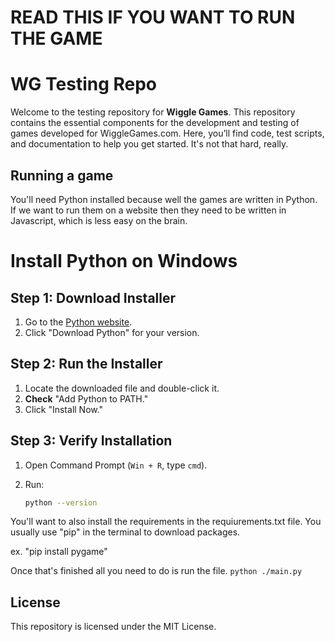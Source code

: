 # READ THIS IF YOU WANT TO RUN THE GAME
# WG Testing Repo


Welcome to the testing repository for **Wiggle Games**. This repository contains the essential components for the development and testing of games developed for WiggleGames.com. Here, you’ll find code, test scripts, and documentation to help you get started. It's not that hard, really.

## Running a game

You'll need Python installed because well the games are written in Python. If we want to run them on a website then they need to be written in Javascript, which is less easy on the brain.

# Install Python on Windows

## Step 1: Download Installer
1. Go to the [Python website](https://www.python.org/downloads/).
2. Click "Download Python" for your version.

## Step 2: Run the Installer
1. Locate the downloaded file and double-click it.
2. **Check** "Add Python to PATH."
3. Click "Install Now."

## Step 3: Verify Installation
1. Open Command Prompt (`Win + R`, type `cmd`).
2. Run:

   ```bash
   python --version

You'll want to also install the requirements in the requiurements.txt file. You usually use "pip" in the terminal to download packages.

ex.
"pip install pygame"

Once that's finished all you need to do is run the file.
```python ./main.py```

## License

This repository is licensed under the MIT License.
